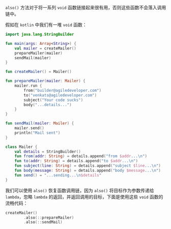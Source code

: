 `also()` 方法对于将一系列 `void` 函数链接起来很有用，否则这些函数不会落入调用链中。

假如在 `kotlin` 中我们有一堆 `void` 函数：

```kotlin
import java.lang.StringBuilder

fun main(args: Array<String>) {
    val mailer = createMailer()
    prepareMailer(mailer)
    sendMail(mailer)
}

fun createMailer() = Mailer()

fun prepareMailer(mailer: Mailer) {
    mailer.run {
        from("builder@agiledeveloper.com")
        to("venkats@agiledeveloper.com")
        subject("Your code sucks")
        body("...details...")
    }
}

fun sendMail(mailer: Mailer) {
    mailer.send()
    println("Mail sent")
}

class Mailer {
    val details = StringBuilder()
    fun from(addr: String) = details.append("from $addr...\n")
    fun to(addr: String) = details.append("to $addr...\n")
    fun subject(line: String) = details.append("subject $line...\n")
    fun body(message: String) = details.append("body $message...\n")
    fun send() = "...sending...\n$details"
}
```

我们可以使用 `also()` 恢复函数调用链，因为 `also()` 将目标作为参数传递给 `lambda`，忽略 `lambda` 的返回，并返回调用的目标，下面是使用这些 `void` 函数的流畅代码：

```kotlin
createMailer()
        .also(::prepareMailer)
        .also(::sendMail)
```

